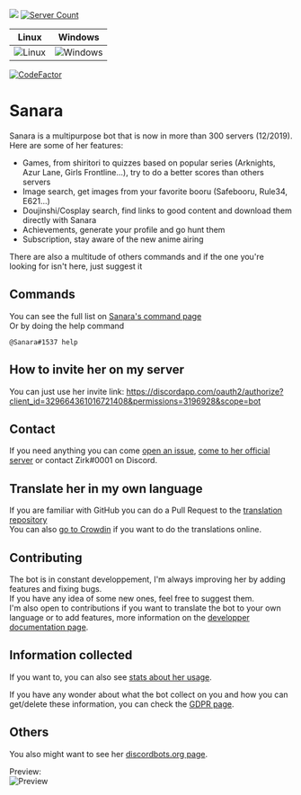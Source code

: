 [<img src="https://discordbots.org/api/widget/owner/329664361016721408.svg"/>](https://discordbots.org/bot/329664361016721408)
[![Server Count](https://img.shields.io/endpoint?color=deepgreen&url=https%3A%2F%2Fapi.zirk.eu%2Fbots.php%3Fname%3DSanara%26shield%3Dtrue)](https://sanara.zirk.eu/stats.html)

| Linux          | Windows      |
| -------------- | ------------ |
| ![Linux](https://github.com/Xwilarg/Sanara/workflows/Linux/badge.svg) | ![Windows](https://github.com/Xwilarg/Sanara/workflows/Windows/badge.svg) |

[![CodeFactor](https://www.codefactor.io/repository/github/xwilarg/sanara/badge)](https://www.codefactor.io/repository/github/xwilarg/sanara)
# Sanara

Sanara is a multipurpose bot that is now in more than 300 servers (12/2019).<br/>
Here are some of her features:
 - Games, from shiritori to quizzes based on popular series (Arknights, Azur Lane, Girls Frontline...), try to do a better scores than others servers
 - Image search, get images from your favorite booru (Safebooru, Rule34, E621...)
 - Doujinshi/Cosplay search, find links to good content and download them directly with Sanara
 - Achievements, generate your profile and go hunt them
 - Subscription, stay aware of the new anime airing
 
There are also a multitude of others commands and if the one you're looking for isn't here, just suggest it

## Commands
You can see the full list on [Sanara's command page](https://sanara.zirk.eu/commands.html)<br/>
Or by doing the help command
```
@Sanara#1537 help
```

## How to invite her on my server
You can just use her invite link: https://discordapp.com/oauth2/authorize?client_id=329664361016721408&permissions=3196928&scope=bot

## Contact
If you need anything you can come [open an issue](https://github.com/Xwilarg/Sanara/issues), [come to her official server](https://discordapp.com/invite/H6wMRYV) or contact Zirk#0001 on Discord.

## Translate her in my own language
If you are familiar with GitHub you can do a Pull Request to the [translation repository](https://github.com/Xwilarg/Sanara-Website)<br/>
You can also [go to Crowdin](https://crowdin.com/project/sanara) if you want to do the translations online.

## Contributing
The bot is in constant developpement, I'm always improving her by adding features and fixing bugs.<br/>
If you have any idea of some new ones, feel free to suggest them.<br/>
I'm also open to contributions if you want to translate the bot to your own language or to add features, more information on the [developper documentation page](https://sanara.zirk.eu/documentation.html).

## Information collected
If you want to, you can also see [stats about her usage](https://sanara.zirk.eu/stats.html).

If you have any wonder about what the bot collect on you and how you can get/delete these information, you can check the [GDPR page](https://sanara.zirk.eu/gdpr.html).

## Others
You also might want to see her [discordbots.org page](https://discordbots.org/bot/329664361016721408).

Preview:<br/>
![Preview](https://files.zirk.eu/Sanara/Preview.gif)
